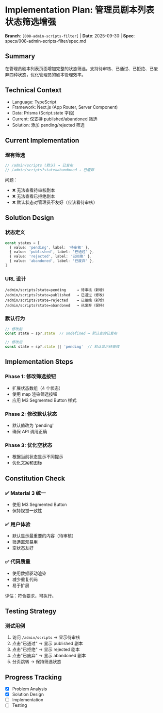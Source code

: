 # Implementation Plan: 管理员剧本列表状态筛选增强

**Branch**: `[008-admin-scripts-filter]` | **Date**: 2025-09-30 | **Spec**: specs/008-admin-scripts-filter/spec.md

## Summary
在管理员剧本列表页面增加完整的状态筛选，支持待审核、已通过、已拒绝、已废弃四种状态，优化管理员的剧本管理效率。

## Technical Context
- Language: TypeScript
- Framework: Next.js (App Router, Server Component)
- Data: Prisma (Script.state 字段)
- Current: 仅支持 published/abandoned 筛选
- Solution: 添加 pending/rejected 筛选

## Current Implementation

### 现有筛选
```typescript
// /admin/scripts (默认) → 已发布
// /admin/scripts?state=abandoned → 已废弃
```

问题：
- ❌ 无法查看待审核剧本
- ❌ 无法查看已拒绝剧本
- ❌ 默认状态对管理员不友好（应该看待审核）

## Solution Design

### 状态定义
```typescript
const states = [
  { value: 'pending', label: '待审核' },
  { value: 'published', label: '已通过' },
  { value: 'rejected', label: '已拒绝' },
  { value: 'abandoned', label: '已废弃' },
]
```

### URL 设计
```
/admin/scripts?state=pending     → 待审核（新增）
/admin/scripts?state=published   → 已通过（修改）
/admin/scripts?state=rejected    → 已拒绝（新增）
/admin/scripts?state=abandoned   → 已废弃（保持）
```

### 默认行为
```typescript
// 修改前
const state = sp?.state  // undefined → 默认查询已发布

// 修改后
const state = sp?.state || 'pending'  // 默认显示待审核
```

## Implementation Steps

### Phase 1: 修改筛选按钮
- 扩展状态数组（4 个状态）
- 使用 map 渲染筛选按钮
- 应用 M3 Segmented Button 样式

### Phase 2: 修改默认状态
- 默认值改为 'pending'
- 确保 API 调用正确

### Phase 3: 优化空状态
- 根据当前状态显示不同提示
- 优化文案和图标

## Constitution Check

### ✅ Material 3 统一
- 使用 M3 Segmented Button
- 保持视觉一致性

### ✅ 用户体验
- 默认显示最重要的内容（待审核）
- 筛选直观易用
- 空状态友好

### ✅ 代码质量
- 使用数据驱动渲染
- 减少重复代码
- 易于扩展

评估：符合要求，可执行。

## Testing Strategy

### 测试用例
1. 访问 `/admin/scripts` → 显示待审核
2. 点击"已通过" → 显示 published 剧本
3. 点击"已拒绝" → 显示 rejected 剧本
4. 点击"已废弃" → 显示 abandoned 剧本
5. 分页跳转 → 保持筛选状态

## Progress Tracking

- [x] Problem Analysis
- [x] Solution Design
- [ ] Implementation
- [ ] Testing
